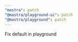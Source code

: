 ```yaml
---
"mastra": patch
"@mastra/playground-ui": patch
"@mastra/playground": patch
---
```


Fix default in playground
